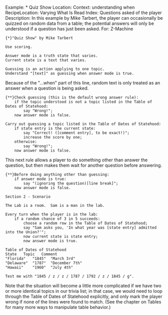 Example: * Quiz Show
Location: Context: understanding when
RecipeLocation: Varying What Is Read
Index: Questions asked of the player
Description: In this example by Mike Tarbert, the player can occasionally be quizzed on random data from a table; the potential answers will only be understood if a question has just been asked.
For: Z-Machine

  

``` inform7
{*}"Quiz Show" by Mike Tarbert

Use scoring.

Answer mode is a truth state that varies.
Current state is a text that varies.

Guessing is an action applying to one topic.
Understand "[text]" as guessing when answer mode is true.
```

  
Because of the "...when" part of this line, random text is only treated as an answer when a question is being asked.

  

``` inform7
{**}Check guessing (this is the default wrong answer rule):
	if the topic understood is not a topic listed in the Table of Dates of Statehood:
		say "Wrong!";
	now answer mode is false.

Carry out guessing a topic listed in the Table of Dates of Statehood:
	if state entry is the current state:
		say "Correct! ([comment entry], to be exact!)";
		increase the score by one;
	otherwise:
		say "Wrong!";
	now answer mode is false.
```

  
This next rule allows a player to do something other than answer the question, but then makes them wait for another question before answering.

  

``` inform7
{**}Before doing anything other than guessing:
	if answer mode is true:
		say "(ignoring the question)[line break]";
	now answer mode is false.

Section 2 - Scenario

The Lab is a room.  Sam is a man in the lab.

Every turn when the player is in the lab:
	if a random chance of 3 in 5 succeeds:
		choose a random row in the Table of Dates of Statehood;
		say "Sam asks you, 'In what year was [state entry] admitted into the Union?'";
		now current state is state entry;
		now answer mode is true.

Table of Dates of Statehood
State	Topic	Comment
"Florida"	"1845"	"March 3rd"
"Delaware"	"1787"	"December 7th"
"Hawaii"	"1960"	"July 4th"

Test me with "1845 / z / z / 1787 / 1792 / z / 1845 / g".
```

  
Note that the situation will become a little more complicated if we have two or more identical topics in our trivia list; in that case, we would need to loop through the Table of Dates of Statehood explicitly, and only mark the player wrong if none of the lines were found to match. (See the chapter on Tables for many more ways to manipulate table behavior.)

